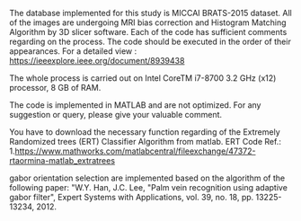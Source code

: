 
The database implemented for this study is MICCAI BRATS-2015 dataset. All of the images are undergoing MRI bias correction and Histogram Matching Algorithm by 3D slicer software. Each of the code has sufficient comments regarding on the process. The code should be executed in the order of their appearances. For a detailed view : https://ieeexplore.ieee.org/document/8939438

The whole process is carried out on Intel CoreTM i7-8700 3.2 GHz (x12) processor, 8 GB of RAM.

The code is implemented in MATLAB and are not optimized. For any suggestion or query, please give your valuable comment.

You have to download the necessary function regarding of the Extremely Randomized trees (ERT) Classifier Algorithm from matlab.
ERT Code Ref.: 1.https://www.mathworks.com/matlabcentral/fileexchange/47372-rtaormina-matlab_extratrees 


gabor orientation selection are implemented based on the algorithm of the following paper:
"W.Y. Han, J.C. Lee, "Palm vein recognition using adaptive gabor filter", Expert Systems with Applications, vol. 39, no. 18, pp. 13225-13234, 2012.
